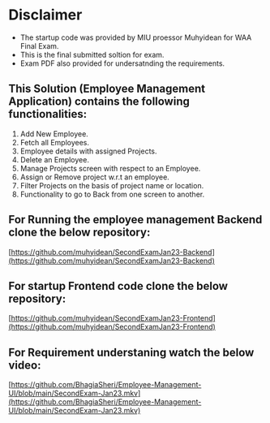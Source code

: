 # Disclaimer

- The startup code was provided by MIU proessor Muhyidean for WAA Final Exam.
- This is the final submitted soltion for exam.
- Exam PDF also provided for undersatnding the requirements.

## This Solution (Employee Management Application) contains the following functionalities:
1. Add New Employee.
2. Fetch all Employees. 
3. Employee details with assigned Projects. 
4. Delete an Employee. 
5. Manage Projects screen with respect to an Employee.
6. Assign or Remove project w.r.t an employee.
7. Filter Projects on the basis of project name or location.
8. Functionality to go to Back from one screen to another.

## For Running the employee management Backend clone the below repository:
[https://github.com/muhyidean/SecondExamJan23-Backend](https://github.com/muhyidean/SecondExamJan23-Backend)

## For startup Frontend code clone the below repository:
[https://github.com/muhyidean/SecondExamJan23-Frontend](https://github.com/muhyidean/SecondExamJan23-Frontend)

## For Requirement understaning watch the below video:
[https://github.com/BhagiaSheri/Employee-Management-UI/blob/main/SecondExam-Jan23.mkv](https://github.com/BhagiaSheri/Employee-Management-UI/blob/main/SecondExam-Jan23.mkv)
